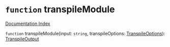 # `function` transpileModule

[Documentation Index](../README.md)

`function` transpileModule(input: `string`, transpileOptions: [TranspileOptions](../interface.TranspileOptions/README.md)): [TranspileOutput](../interface.TranspileOutput/README.md)

